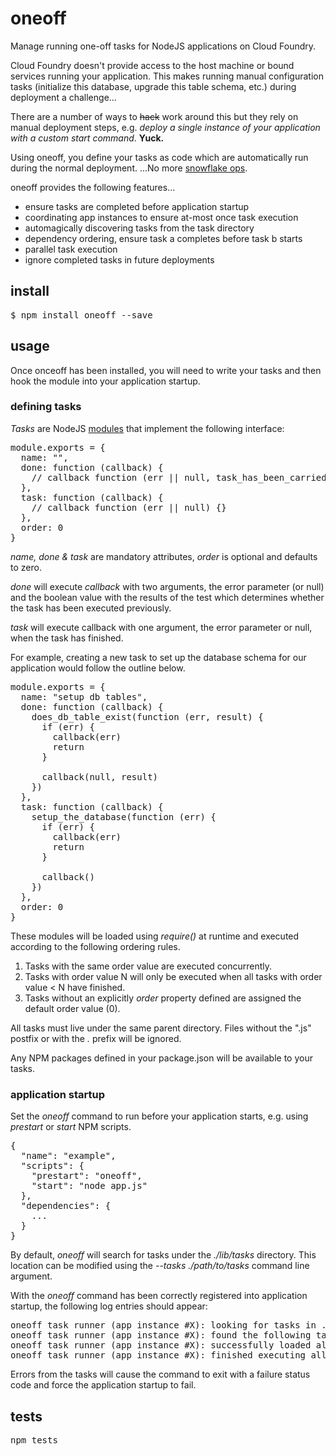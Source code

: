 # oneoff

Manage running one-off tasks for NodeJS applications on Cloud Foundry.

Cloud Foundry doesn't provide access to the host machine or bound services running your
application. This makes running manual configuration tasks (initialize this 
database, upgrade this table schema, etc.) during deployment a challenge...

There are a number of ways to ~~hack~~ work around this but they rely on manual 
deployment steps, e.g. *deploy a single instance of your application with a
custom start command*. **Yuck.**

Using oneoff, you define your tasks as code which are automatically run during
the normal deployment. ...No more [snowflake ops](http://martinfowler.com/bliki/SnowflakeServer.html).

oneoff provides the following features...

* ensure tasks are completed before application startup
* coordinating app instances to ensure at-most once task execution 
* automagically discovering tasks from the task directory 
* dependency ordering, ensure task a completes before task b starts
* parallel task execution 
* ignore completed tasks in future deployments

## install 

<pre>
$ npm install oneoff --save
</pre>

## usage 

Once onceoff has been installed, you will need to write your tasks and then 
hook the module into your application startup. 

### defining tasks

*Tasks* are NodeJS [modules](https://nodejs.org/api/modules.html) that
implement the following interface: 

<pre>
module.exports = {
  name: "",
  done: function (callback) {
    // callback function (err || null, task_has_been_carried_out) {}
  }, 
  task: function (callback) {
    // callback function (err || null) {}
  },
  order: 0
}
</pre>

*name, done & task* are mandatory attributes, *order* is optional and defaults to zero.

*done* will execute *callback* with two arguments, the error parameter (or null) and the boolean value with the results of the test which determines whether the task has been executed previously. 

*task* will execute callback with one argument, the error parameter or null, when the task has finished.

For example, creating a new task to set up the database schema for our
application would follow the outline below. 

<pre>
module.exports = {
  name: "setup db tables",
  done: function (callback) {
    does_db_table_exist(function (err, result) {
      if (err) {
        callback(err) 
        return
      }      
      
      callback(null, result)
    })
  }, 
  task: function (callback) {
    setup_the_database(function (err) {
      if (err) {
        callback(err)
        return
      }

      callback()
    })
  },
  order: 0
}
</pre>

These modules will be loaded using *require()* at runtime and executed
according to the following ordering rules.

1. Tasks with the same order value are executed concurrently.
2. Tasks with order value N will only be executed when all tasks with order value < N have
   finished.
3. Tasks without an explicitly *order* property defined are assigned the default order value (0).

All tasks must live under the same parent directory.
Files without the ".js" postfix or with the *.* prefix will be ignored.

Any NPM packages defined in your package.json will be available to
your tasks.

### application startup 

Set the *oneoff* command to run before your application starts, e.g. using
*prestart* or *start* NPM scripts.

<pre>
{
  "name": "example",
  "scripts": {
    "prestart": "oneoff",
    "start": "node app.js"
  },
  "dependencies": {
    ...
  }
}
</pre>

By default, *oneoff* will search for tasks under the *./lib/tasks* directory.
This location can be modified using the *--tasks ./path/to/tasks* command line argument.

With the *oneoff* command has been correctly registered into application
startup, the following log entries should appear: 

<pre>
oneoff task runner (app instance #X): looking for tasks in ./lib/tasks
oneoff task runner (app instance #X): found the following tasks --> task.js
oneoff task runner (app instance #X): successfully loaded all tasks, starting execution...
oneoff task runner (app instance #X): finished executing all tasks!
</pre>

Errors from the tasks will cause the command to exit with a failure status
code and force the application startup to fail.

## tests

<pre>
npm tests
</pre>
